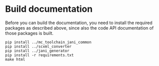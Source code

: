 # Build documentation

Before you can build the documentation, you need to install the required packages as described above, since also the code API documentation of those packages is built.

```
pip install ../mc_toolchain_jani_common
pip install ../scxml_converter
pip install ../jani_generator
pip install -r requirements.txt
make html
```